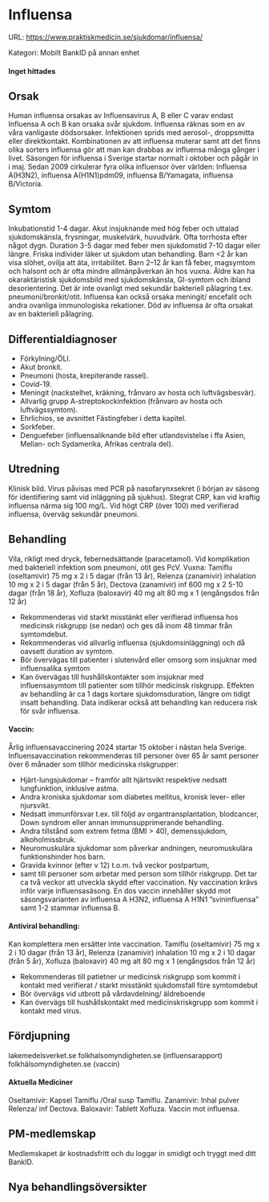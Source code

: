 # Influensa

URL: https://www.praktiskmedicin.se/sjukdomar/influensa/



Kategori: Mobilt BankID på annan enhet

#### Inget hittades

## Orsak

Human influensa orsakas av Influensavirus A, B eller C varav endast Influensa A och B kan orsaka svår sjukdom. Influensa räknas som en av våra vanligaste dödsorsaker. Infektionen sprids med aerosol-, droppsmitta eller direktkontakt.
Kombinationen av att influensa muterar samt att det finns olika sorters influensa gör att man kan drabbas av influensa många gånger i livet. Säsongen för influensa i Sverige startar normalt i oktober och pågår in i maj. Sedan 2009 cirkulerar fyra olika influensor över världen: Influensa A(H3N2), influensa A(H1N1)pdm09, influensa B/Yamagata, influensa B/Victoria.

## Symtom

Inkubationstid 1-4 dagar. Akut insjuknande med hög feber och uttalad sjukdomskänsla, frysningar, muskelvärk, huvudvärk. Ofta torrhosta efter något dygn. Duration 3-5 dagar med feber men sjukdomstid 7-10 dagar eller längre.
Friska individer läker ut sjukdom utan behandling. Barn <2 år kan visa slöhet, ovilja att äta, irritabilitet. Barn 2–12 år kan få feber, magsymtom och halsont och är ofta mindre allmänpåverkan än hos vuxna. Äldre kan ha okaraktäristisk sjukdomsbild med sjukdomskänsla, GI-symtom och ibland desorientering.
Det är inte ovanligt med sekundär bakteriell pålagring t.ex. pneumoni/bronkit/otit. Influensa kan också orsaka meningit/ encefalit och andra ovanliga immunologiska rekationer. Död av influensa är ofta orsakat av en bakteriell pålagring.

## Differentialdiagnoser

- Förkylning/ÖLI.
- Akut bronkit.
- Pneumoni (hosta, krepiterande rassel).
- Covid-19.
- Meningit (nackstelhet, kräkning, frånvaro av hosta och luftvägsbesvär).
- Allvarlig grupp A-streptokockinfektion (frånvaro av hosta och luftvägssymtom).
- Ehrlichios, se avsnittet Fästingfeber i detta kapitel.
- Sorkfeber.
- Denguefeber (influensaliknande bild efter utlandsvistelse i ffa Asien, Mellan- och Sydamerika, Afrikas centrala del).

## Utredning

Klinisk bild. Virus påvisas med PCR på nasofarynxsekret (i början av säsong för identifiering samt vid inläggning på sjukhus). Stegrat CRP, kan vid kraftig influensa närma sig 100 mg/L. Vid högt CRP (över 100) med verifierad influensa, överväg sekundär pneumoni.

## Behandling

Vila, rikligt med dryck, febernedsättande (paracetamol). Vid komplikation med bakteriell infektion som pneumoni, otit ges PcV.
Vuxna: Tamiflu (oseltamivir) 75 mg x 2 i 5 dagar (från 13 år), Relenza (zanamivir) inhalation 10 mg x 2 i 5 dagar (från 5 år), Dectova (zanamivir) inf 600 mg x 2 5-10 dagar (från 18 år), Xofluza (baloxavir) 40 mg alt 80 mg x 1 (engångsdos från 12 år)
- Rekommenderas vid starkt misstänkt eller verifierad influensa hos medicinsk riskgrupp (se nedan) och ges då inom 48 timmar från symtomdebut.
- Rekommenderas vid allvarlig influensa (sjukdomsinläggning) och då oavsett duration av symtom.
- Bör övervägas till patienter i slutenvård eller omsorg som insjuknar med influensalika symtom
- Kan övervägas till hushållskontakter som insjuknar med influensasymtom till patienter som tillhör medicinsk riskgrupp.
Effekten av behandling är ca 1 dags kortare sjukdomsduration, längre om tidigt insatt behandling. Data indikerar också att behandling kan reducera risk för svår influensa.

#### Vaccin:

Årlig influensavaccinering 2024 startar 15 oktober i nästan hela Sverige. Influensavaccination rekommenderas till personer över 65 år samt personer över 6 månader som tillhör medicinska riskgrupper:
- Hjärt-lungsjukdomar – framför allt hjärtsvikt respektive nedsatt lungfunktion, inklusive astma.
- Andra kroniska sjukdomar som diabetes mellitus, kronisk lever- eller njursvikt.
- Nedsatt immunförsvar t.ex. till följd av organtransplantation, blodcancer, Down syndrom eller annan immunsupprimerande behandling.
- Andra tillstånd som extrem fetma (BMI > 40), demenssjukdom, alkoholmissbruk.
- Neuromuskulära sjukdomar som påverkar andningen, neuromuskulära funktionshinder hos barn.
- Gravida kvinnor (efter v 12) t.o.m. två veckor postpartum,
- samt till personer som arbetar med person som tillhör riskgrupp.
Det tar ca två veckor att utveckla skydd efter vaccination. Ny vaccination krävs inför varje influensasäsong. En dos vaccin innehåller skydd mot säsongsvarianten av influensa A H3N2, influensa A H1N1 ”svininfluensa” samt 1-2 stammar influensa B.

#### Antiviral behandling:

Kan komplettera men ersätter inte vaccination.
Tamiflu (oseltamivir) 75 mg x 2 i 10 dagar (från 13 år), Relenza (zanamivir) inhalation 10 mg x 2 i 10 dagar (från 5 år), Xofluza (baloxavir) 40 mg alt 80 mg x 1 (engångsdos från 12 år)
- Rekommenderas till patietner ur medicinsk riskgrupp som kommit i kontakt med verifierat / starkt misstänkt sjukdomsfall före symtomdebut
- Bör övervägs vid utbrott på vårdavdelning/ äldreboende
- Kan övervägs till hushållskontakt med medicinskriskgrupp som kommit i kontakt med virus.

## Fördjupning

lakemedelsverket.se
folkhalsomyndigheten.se (influensarapport)
folkhälsomyndigheten.se (vaccin)

#### Aktuella Mediciner

Oseltamivir: Kapsel Tamiflu /Oral susp Tamiflu.
Zanamivir: Inhal pulver Relenza/ inf Dectova.
Baloxavir: Tablett Xofluza.
Vaccin mot influensa.

## PM-medlemskap

Medlemskapet är kostnadsfritt och du loggar in smidigt och tryggt med ditt BankID.

## Nya behandlingsöversikter

